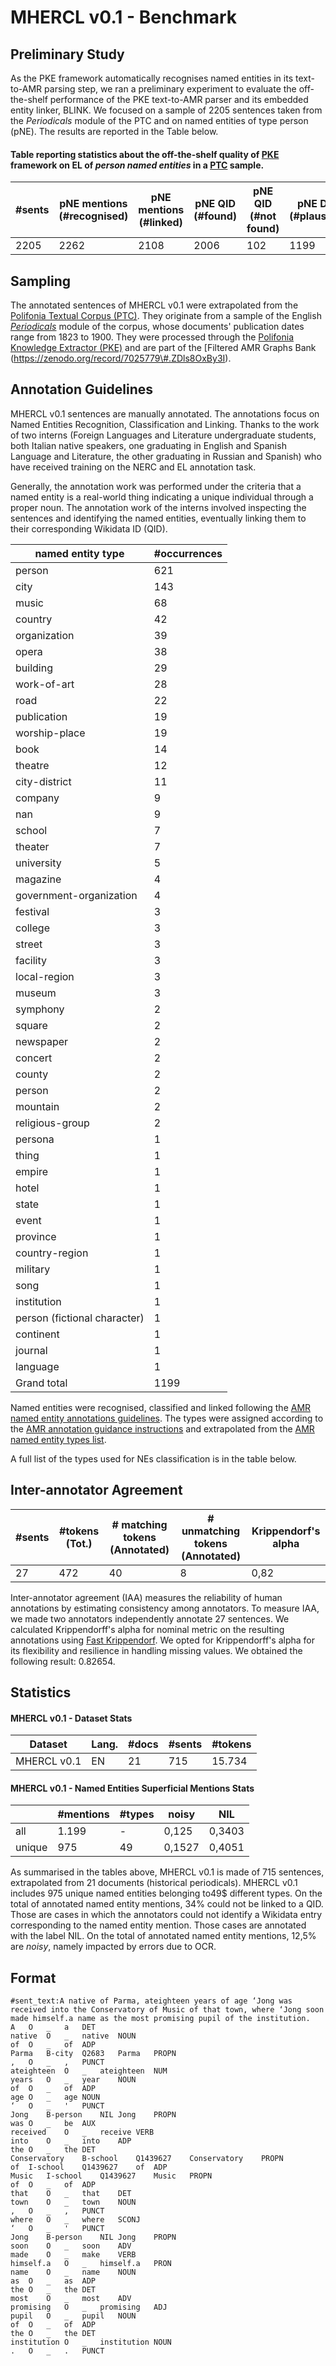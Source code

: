 # MHERCL v0.1 - Benchmark

## Preliminary Study

As the PKE framework automatically recognises named entities in its text-to-AMR parsing step, we ran a preliminary experiment to evaluate the off-the-shelf performance of the PKE text-to-AMR parser and its embedded entity linker, BLINK. We focused on a sample of 2205 sentences taken from the _Periodicals_ module of the PTC and on named entities of type person (pNE). The results are reported in the Table below.

#### Table reporting statistics about the off-the-shelf quality of [PKE](https://github.com/polifonia-project/Polifonia-Knowledge-Extractor) framework on EL of _person named entities_ in a [PTC](https://github.com/polifonia-project/Polifonia-Corpus) sample.

| #sents      | pNE mentions (#recognised) |   pNE mentions (#linked)    | pNE QID (#found)  |        pNE QID (#not found)   | pNE DoB  (#plausible)  | pNE DoB  (#implausible)|pNE DoB  (#not found)|
|-------|--------------|-------|----------|-----------|------------|--------------|-----------|
| 2205 | 2262         | 2108 | 2006    | 102   | 1199       | 203         | 604     |

## Sampling

The annotated sentences of MHERCL v0.1 were extrapolated from the [Polifonia Textual Corpus (PTC)](https://github.com/polifonia-project/Polifonia-Corpus). They originate from a sample of the English [_Periodicals_](https://doi.org/10.5281/zenodo.6671912) module of the corpus, whose documents' publication dates range from 1823 to 1900. They were processed through the [Polifonia Knowledge Extractor (PKE)](https://github.com/polifonia-project/Polifonia-Knowledge-Extractor) and are part of the [Filtered AMR Graphs Bank (https://zenodo.org/record/7025779\#.ZDls8OxBy3I).

## Annotation Guidelines

MHERCL v0.1 sentences are manually annotated. The annotations focus on Named Entities Recognition, Classification and Linking. Thanks to the work of two interns (Foreign Languages and Literature undergraduate students, both Italian native speakers, one graduating in English and Spanish Language and Literature, the other graduating in Russian and Spanish) who have received training on the NERC and EL annotation task. 

Generally, the annotation work was performed under the criteria that a named entity is a real-world thing indicating a unique individual through a proper noun. The annotation work of the interns involved inspecting the sentences and identifying the named entities, eventually linking them to their corresponding Wikidata ID (QID).

|named entity type   |#occurrences|
|------------------------------|------------------------|
| person                       | 621                  |
| city                         | 143                  |
| music                        | 68                   |
| country                      | 42                   |
| organization                 | 39                   |
| opera                        | 38                   |
| building                     | 29                   |
| work-of-art                  | 28                   |
| road                         | 22                   |
| publication                  | 19                   |
| worship-place                | 19                   |
| book                         | 14                   |
| theatre                      | 12                   |
| city-district                | 11                   |
| company                      | 9                    |
| nan                          | 9                    |
| school                       | 7                    |
| theater                      | 7                    |
| university                   | 5                    |
| magazine                     | 4                    |
| government-organization      | 4                    |
| festival                     | 3                    |
| college                      | 3                    |
| street                       | 3                    |
| facility                     | 3                    |
| local-region                 | 3                    |
| museum                       | 3                    |
| symphony                     | 2                    |
| square                       | 2                    |
| newspaper                    | 2                    |
| concert                      | 2                    |
| county                       | 2                    |
| person                       | 2                    |
| mountain                     | 2                    |
| religious-group              | 2                    |
| persona                      | 1                    |
| thing                        | 1                    |
| empire                       | 1                    |
| hotel                        | 1                    |
| state                        | 1                    |
| event                        | 1                    |
| province                     | 1                    |
| country-region               | 1                    |
| military                     | 1                    |
| song                         | 1                    |
| institution                  | 1                    |
| person (fictional character) | 1                    |
| continent                    | 1                    |
| journal                      | 1                    |
| language                     | 1                    |
| Grand total       | 1199         |

Named entities were recognised, classified and linked following the [AMR named entity annotations guidelines](https://amr.isi.edu/doc/amr-dict.html\#named\%20entity).
The types were assigned according to the [AMR annotation guidance instructions](https://www.isi.edu/~ulf/amr/lib/popup/ne-type-selection.html) and extrapolated from the [AMR named entity types list](https://www.isi.edu/~ulf/amr/lib/ne-types.html). 

A full list of the types used for NEs classification is in the table below.

## Inter-annotator Agreement

| #sents | #tokens (Tot.) | # matching tokens (Annotated) | # unmatching tokens (Annotated) | Krippendorf's alpha |
|--------------------------|----------------------------------|------------------------------------------|------------------|--------------------|
| 27 | 472        | 40                 | 8              | 0,82 |


Inter-annotator agreement (IAA) measures the reliability of human annotations by estimating consistency among annotators. To measure IAA, we made two annotators independently annotate 27 sentences. We calculated Krippendorff's alpha for nominal metric on the resulting annotations using [Fast Krippendorf](https://github.com/pln-fing-udelar/fast-krippendorff). We opted for Krippendorff's alpha for its flexibility and resilience in handling missing values. We obtained the following result: 0.82654. 

## Statistics

#### MHERCL v0.1 - Dataset Stats

| Dataset                     | Lang. | #docs | #sents | #tokens |
|-----------------------------|-------|--------|---------|----------|
| MHERCL v0.1 | EN    | 21   | 715   | 15.734 |


#### MHERCL v0.1 - Named Entities Superficial Mentions Stats


|        | #mentions | #types | noisy    | NIL      |
|--------|-----------|---------|----------|----------|
| all    | 1.199   | -       | 0,125  | 0,3403|
| unique | 975     | 49    | 0,1527 | 0,4051 |

As summarised in the tables above, MHERCL v0.1 is made of 715 sentences, extrapolated from 21 documents (historical periodicals). MHERCL v0.1 includes 975 unique named entities belonging to49$ different types. On the total of annotated named entity mentions, 34% could not be linked to a QID. Those are cases in which the annotators could not identify a Wikidata entry corresponding to the named entity mention. Those cases are annotated with the label NIL. On the total of annotated named entity mentions, 12,5% are _noisy_, namely impacted by errors due to OCR.


## Format

```#document_date:1873
#sent_text:A native of Parma, ateighteen years of age ‘Jong was received into the Conservatory of Music of that town, where ‘Jong soon made himself.a name as the most promising pupil of the institution.
A	O	_	a	DET
native	O	_	native	NOUN
of	O	_	of	ADP
Parma	B-city	Q2683	Parma	PROPN
,	O	_	,	PUNCT
ateighteen	O	_	ateighteen	NUM
years	O	_	year	NOUN
of	O	_	of	ADP
age	O	_	age	NOUN
‘	O	_	'	PUNCT
Jong	B-person	NIL	Jong	PROPN
was	O	_	be	AUX
received	O	_	receive	VERB
into	O	_	into	ADP
the	O	_	the	DET
Conservatory	B-school	Q1439627	Conservatory	PROPN
of	I-school	Q1439627	of	ADP
Music	I-school	Q1439627	Music	PROPN
of	O	_	of	ADP
that	O	_	that	DET
town	O	_	town	NOUN
,	O	_	,	PUNCT
where	O	_	where	SCONJ
‘	O	_	'	PUNCT
Jong	B-person	NIL	Jong	PROPN
soon	O	_	soon	ADV
made	O	_	make	VERB
himself.a	O	_	himself.a	PRON
name	O	_	name	NOUN
as	O	_	as	ADP
the	O	_	the	DET
most	O	_	most	ADV
promising	O	_	promising	ADJ
pupil	O	_	pupil	NOUN
of	O	_	of	ADP
the	O	_	the	DET
institution	O	_	institution	NOUN
.	O	_	.	PUNCT


